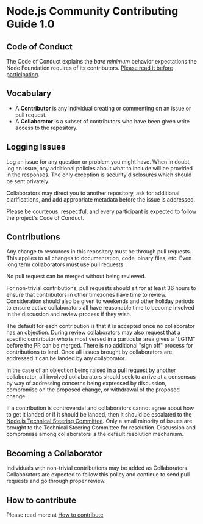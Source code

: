 # Node.js Community Contributing Guide 1.0

## Code of Conduct

The Code of Conduct explains the *bare minimum* behavior
expectations the Node Foundation requires of its contributors.
[Please read it before participating](https://github.com/nodejs/admin/blob/HEAD/CODE_OF_CONDUCT.md).

## Vocabulary

* A **Contributor** is any individual creating or commenting on an issue or pull request.
* A **Collaborator** is a subset of contributors who have been given write access to the repository.

## Logging Issues

Log an issue for any question or problem you might have. When in doubt, log an issue,
any additional policies about what to include will be provided in the responses. The only
exception is security disclosures which should be sent privately.

Collaborators may direct you to another repository, ask for additional clarifications, and
add appropriate metadata before the issue is addressed.

Please be courteous, respectful, and every participant is expected to follow the
project's Code of Conduct.

## Contributions

Any change to resources in this repository must be through pull requests. This applies to all changes
to documentation, code, binary files, etc. Even long term collaborators must use
pull requests.

No pull request can be merged without being reviewed.

For non-trivial contributions, pull requests should sit for at least 36 hours to ensure that
contributors in other timezones have time to review. Consideration should also be given to
weekends and other holiday periods to ensure active collaborators all have reasonable time to
become involved in the discussion and review process if they wish.

The default for each contribution is that it is accepted once no collaborator has an objection.
During review collaborators may also request that a specific contributor who is most versed in a
particular area gives a "LGTM" before the PR can be merged. There is no additional "sign off"
process for contributions to land. Once all issues brought by collaborators are addressed it can
be landed by any collaborator.

In the case of an objection being raised in a pull request by another collaborator, all involved
collaborators should seek to arrive at a consensus by way of addressing concerns being expressed
by discussion, compromise on the proposed change, or withdrawal of the proposed change.

If a contribution is controversial and collaborators cannot agree about how to
get it landed or if it should be landed, then it should be escalated to the
[Node.js Technical Steering Committee](https://github.com/nodejs/tsc). Only a
small minority of issues are brought to the Technical Steering Committee for
resolution. Discussion and compromise among collaborators is the default
resolution mechanism.

## Becoming a Collaborator

Individuals with non-trivial contributions may be added as Collaborators.
Collaborators are expected to follow this policy and continue to send pull
requests and go through proper review.

## How to contribute

Please read more at [How to contribute](/README.md#contributing)
